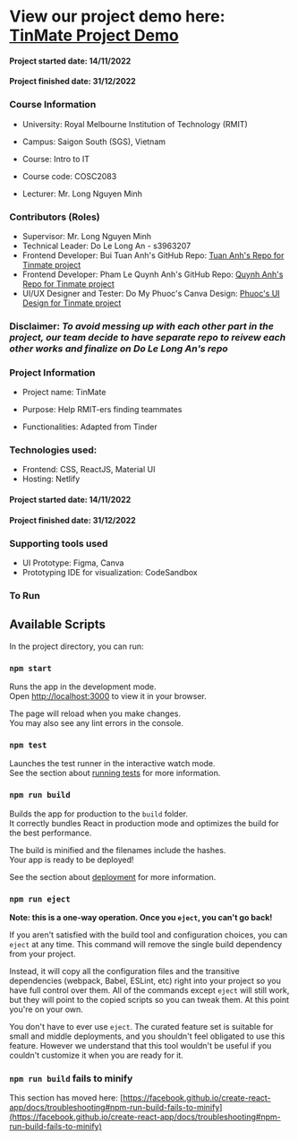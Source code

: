 # View our project demo here: [TinMate Project Demo](https://intro-to-it-tinmate.netlify.app/)

#### Project started date: 14/11/2022

#### Project finished date: 31/12/2022

### Course Information

- University: Royal Melbourne Institution of Technology (RMIT)

- Campus: Saigon South (SGS), Vietnam

- Course: Intro to IT

- Course code: COSC2083

- Lecturer: Mr. Long Nguyen Minh

### Contributors (Roles)

- Supervisor: Mr. Long Nguyen Minh
- Technical Leader: Do Le Long An - s3963207
- Frontend Developer: Bui
  Tuan Anh's GitHub Repo: [Tuan Anh's Repo for Tinmate project](https://github.com/vntuananhbui/Tinmate)
- Frontend Developer: Pham Le
  Quynh Anh's GitHub Repo: [Quynh Anh's Repo for Tinmate project](https://github.com/plqanhh/TinMate-KellyVer.git)
- UI/UX Designer and Tester: Do My
  Phuoc's Canva Design: [Phuoc's UI Design for Tinmate project](https://www.canva.com/design/DAFRWQ1b_Ag/-jP1FKJsMQ1oryzxg_-ubw/view?utm_content=DAFRWQ1b_Ag&utm_campaign=designshare&utm_medium=link2&utm_source=sharebutton)

### Disclaimer: <em>To avoid messing up with each other part in the project, our team decide to have separate repo to reivew each other works and finalize on Do Le Long An's repo</em>

### Project Information

- Project name: TinMate

- Purpose: Help RMIT-ers finding teammates

- Functionalities: Adapted from Tinder

### Technologies used:

- Frontend: CSS, ReactJS, Material UI
- Hosting: Netlify

#### Project started date: 14/11/2022

#### Project finished date: 31/12/2022

### Supporting tools used

- UI Prototype: Figma, Canva
- Prototyping IDE for visualization: CodeSandbox

### To Run

## Available Scripts

In the project directory, you can run:

### `npm start`

Runs the app in the development mode.\
Open [http://localhost:3000](http://localhost:3000) to view it in your browser.

The page will reload when you make changes.\
You may also see any lint errors in the console.

### `npm test`

Launches the test runner in the interactive watch mode.\
See the section about [running tests](https://facebook.github.io/create-react-app/docs/running-tests) for more information.

### `npm run build`

Builds the app for production to the `build` folder.\
It correctly bundles React in production mode and optimizes the build for the best performance.

The build is minified and the filenames include the hashes.\
Your app is ready to be deployed!

See the section about [deployment](https://facebook.github.io/create-react-app/docs/deployment) for more information.

### `npm run eject`

**Note: this is a one-way operation. Once you `eject`, you can't go back!**

If you aren't satisfied with the build tool and configuration choices, you can `eject` at any time. This command will remove the single build dependency from your project.

Instead, it will copy all the configuration files and the transitive dependencies (webpack, Babel, ESLint, etc) right into your project so you have full control over them. All of the commands except `eject` will still work, but they will point to the copied scripts so you can tweak them. At this point you're on your own.

You don't have to ever use `eject`. The curated feature set is suitable for small and middle deployments, and you shouldn't feel obligated to use this feature. However we understand that this tool wouldn't be useful if you couldn't customize it when you are ready for it.

### `npm run build` fails to minify

This section has moved here: [https://facebook.github.io/create-react-app/docs/troubleshooting#npm-run-build-fails-to-minify](https://facebook.github.io/create-react-app/docs/troubleshooting#npm-run-build-fails-to-minify)
